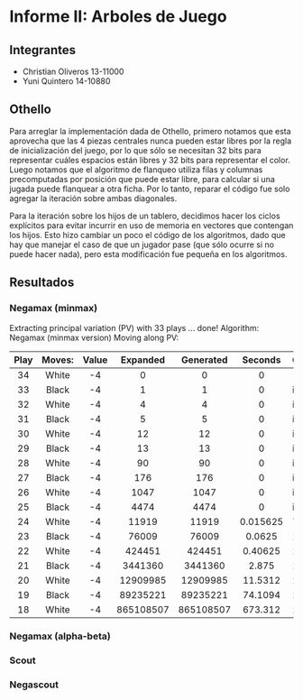 # Informe II: Arboles de Juego

## Integrantes

* Christian Oliveros 13-11000
* Yuni Quintero 14-10880

## Othello

Para arreglar la implementación dada de Othello, primero notamos que esta aprovecha que las 4 piezas centrales nunca pueden estar libres por la regla de inicialización del juego, por lo que sólo se necesitan 32 bits para representar cuáles espacios están libres y 32 bits para representar el color. Luego notamos que el algoritmo de flanqueo utiliza filas y columnas precomputadas por posición que puede estar libre, para calcular si una jugada puede flanquear a otra ficha. Por lo tanto, reparar el código fue solo agregar la iteración sobre ambas diagonales.

Para la iteración sobre los hijos de un tablero, decidimos hacer los ciclos explícitos para evitar incurrir en uso de memoria en vectores que contengan los hijos. Esto hizo cambiar un poco el código de los algoritmos, dado que hay que manejar el caso de que un jugador pase (que sólo ocurre si no puede hacer nada), pero esta modificación fue pequeña en los algoritmos.

## Resultados

### Negamax (minmax)

Extracting principal variation (PV) with 33 plays ... done!
Algorithm: Negamax (minmax version)
Moving along PV:

| Play | Moves: | Value |     Expanded     |     Generated     |     Seconds    | Generated/second        |
|:--:|:------------:|:--------:|:-------------------:|:--------------------:|:----------------:|-------------------------------|
| 34 | White | -4 |    0     |     0     |     0    | -nan        |
| 33 | Black | -4 |    1     |     1     |     0    | inf         |
| 32 | White | -4 |    4     |     4     |     0    | inf         |
| 31 | Black | -4 |    5     |     5     |     0    | inf         |
| 30 | White | -4 |    12    |     12    |     0    | inf         |
| 29 | Black | -4 |    13    |     13    |     0    | inf         |
| 28 | White | -4 |    90    |     90    |     0    | inf         |
| 27 | Black | -4 |   176    |    176    |     0    | inf         |
| 26 | White | -4 |   1047   |    1047   |     0    | inf         |
| 25 | Black | -4 |   4474   |    4474   |     0    | inf         |
| 24 | White | -4 |  11919   |   11919   | 0.015625 | 762816      |
| 23 | Black | -4 |  76009   |   76009   |  0.0625  | 1.21614e+06 |
| 22 | White | -4 |  424451  |   424451  |  0.40625 | 1.0448e+06  |
| 21 | Black | -4 | 3441360  |  3441360  |   2.875  | 1.19699e+06 |
| 20 | White | -4 | 12909985 |  12909985 |  11.5312 | 1.11957e+06 |
| 19 | Black | -4 | 89235221 |  89235221 |  74.1094 | 1.2041e+06  |
| 18 | White | -4 |865108507 | 865108507 |  673.312 | 1.28485e+06 |

### Negamax (alpha-beta)

### Scout

### Negascout